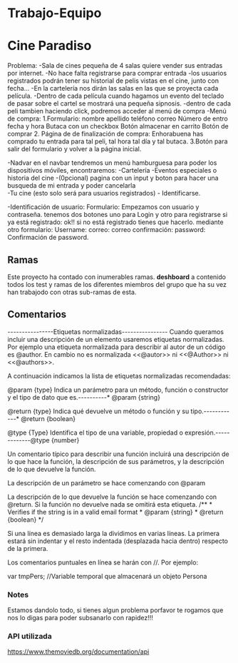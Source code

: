 # Trabajo-Equipo
# Cine Paradiso
Problema:
-Sala de cines pequeña de 4 salas quiere vender sus entradas por internet.
-No hace falta registrarse para comprar entrada
-los usuarios registrados podrán tener su historial de pelis vistas en el cine, junto con fecha…
-En la cartelería nos dirán las salas en las que se proyecta cada película.
-Dentro de cada película cuando hagamos un evento del teclado de pasar sobre el cartel se mostrará una pequeña sipnosis.
-dentro de cada peli tambien haciendo click, podremos acceder al menú de compra
-Menú de compra:
	1.Formulario:
		nombre
		apellido
		teléfono
		correo
		Número de entro
		fecha y hora
		Butaca con un checkbox
		Botón almacenar en carrito
		Botón de comprar
	2. Página de de finalización de compra:
		Enhorabuena has comprado tu entrada para tal peli, tal hora tal día y tal butaca.
	3.Botón para salir del formulario y volver a la página inicial.


-Nadvar
en el navbar tendremos un menú hamburguesa para poder los dispositivos móviles, encontraremos:
	-Cartelería
	-Eventos especiales o historia del cine
-(0pcional) pagina con un input y boton para hacer una busqueda de mi entrada y poder cancelarla	
	-Tu cine (esto solo será para usuarios registrados)
	- Identificarse.

-Identificación de usuario:
Formulario:
 Empezamos con usuario y contraseña.
tenemos dos botones  uno para Login y otro para registrarse
si ya está registrado: ok!!
si no está registrado tienes que hacerlo.
 mediante otro formulario:
Username:
correo:
correo confirmación:
password:
Confirmación de password.

## Ramas
Este proyecto ha contado con inumerables ramas. **deshboard** a contenido todos los test y ramas de los diferentes miembros del grupo que ha su vez han trabajodo con otras sub-ramas de esta.

## Comentarios
----------------Etiquetas normalizadas----------------
Cuando queramos incluir una descripción de un elemento usaremos etiquetas normalizadas. Por ejemplo una etiqueta normalizada para describir al autor de un código es @author. En cambio no es normalizada <<@autor>> ni <<@Author>> ni <<@authors>>.

A continuación indicamos la lista de etiquetas normalizadas recomendadas:

@param {type}
Indica un parámetro para un método, función o constructor y el tipo de dato que es.----------* @param {string}

@return {type}
Indica qué devuelve un método o función y su tipo.------------* @return {boolean}

@type {Type}
Identifica el tipo de una variable, propiedad o expresión.-------------@type {number}



Un comentario típico para describir una función incluirá una descripción de lo que hace la función, la descripción de sus parámetros, y la descripción de lo que devuelve la función.

La descripción de un parámetro se hace comenzando con @param

La descripción de lo que devuelve la función se hace comenzando con @return. Si la función no devuelve nada se omitirá esta etiqueta.
                      /**
                       * Verifies if the string is in a valid email format
                       * @param  {string}
                       * @return  {boolean}
                       */

Si una línea es demasiado larga la dividimos en varias líneas. La primera estará sin indentar y el resto indentada (desplazada hacia dentro) respecto de la primera.

Los comentarios puntuales en línea se harán con //. Por ejemplo:

var tmpPers; //Variable temporal que almacenará un objeto Persona


### Notes
Estamos dandolo todo, si tienes algun problema porfavor te rogamos que nos lo digas para poder subsanarlo con rapidez!!!


### API utilizada
https://www.themoviedb.org/documentation/api



